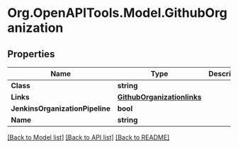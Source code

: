 # Org.OpenAPITools.Model.GithubOrganization

## Properties

Name | Type | Description | Notes
------------ | ------------- | ------------- | -------------
**Class** | **string** |  | [optional] 
**Links** | [**GithubOrganizationlinks**](GithubOrganizationlinks.md) |  | [optional] 
**JenkinsOrganizationPipeline** | **bool** |  | [optional] 
**Name** | **string** |  | [optional] 

[[Back to Model list]](../README.md#documentation-for-models) [[Back to API list]](../README.md#documentation-for-api-endpoints) [[Back to README]](../README.md)

